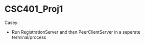 # CSC401_Proj1

Casey: 
- Run RegistrationServer and then PeerClientServer in a seperate terminal/process 
